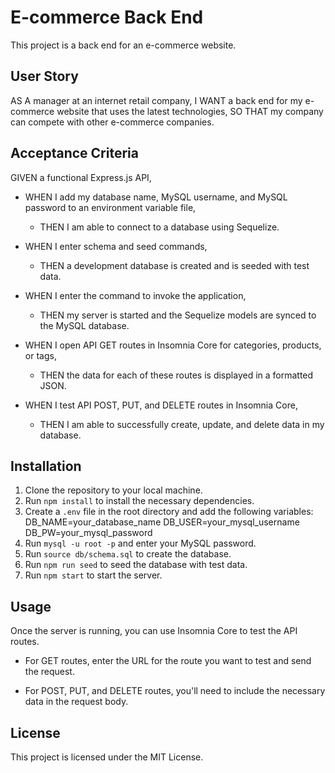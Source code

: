 # E-commerce Back End

This project is a back end for an e-commerce website.

## User Story

AS A manager at an internet retail company,
I WANT a back end for my e-commerce website that uses the latest technologies,
SO THAT my company can compete with other e-commerce companies.

## Acceptance Criteria

GIVEN a functional Express.js API,

- WHEN I add my database name, MySQL username, and MySQL password to an environment variable file,
  - THEN I am able to connect to a database using Sequelize.

- WHEN I enter schema and seed commands,
  - THEN a development database is created and is seeded with test data.

- WHEN I enter the command to invoke the application,
  - THEN my server is started and the Sequelize models are synced to the MySQL database.

- WHEN I open API GET routes in Insomnia Core for categories, products, or tags,
  - THEN the data for each of these routes is displayed in a formatted JSON.

- WHEN I test API POST, PUT, and DELETE routes in Insomnia Core,
  - THEN I am able to successfully create, update, and delete data in my database.

## Installation

1. Clone the repository to your local machine.
2. Run `npm install` to install the necessary dependencies.
3. Create a `.env` file in the root directory and add the following variables:
DB_NAME=your_database_name
DB_USER=your_mysql_username
DB_PW=your_mysql_password
4. Run `mysql -u root -p` and enter your MySQL password.
5. Run `source db/schema.sql` to create the database.
6. Run `npm run seed` to seed the database with test data.
7. Run `npm start` to start the server.

## Usage

Once the server is running, you can use Insomnia Core to test the API routes.

- For GET routes, enter the URL for the route you want to test and send the request.

- For POST, PUT, and DELETE routes, you'll need to include the necessary data in the request body.

## License

This project is licensed under the MIT License.